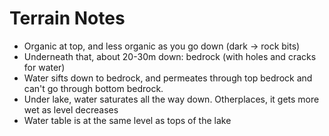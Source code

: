 # Terrain Notes

- Organic at top, and less organic as you go down (dark -> rock bits)
- Underneath that, about 20-30m down: bedrock (with holes and cracks for water)
- Water sifts down to bedrock, and permeates through top bedrock and can't go through bottom bedrock.
- Under lake, water saturates all the way down. Otherplaces, it gets more wet as level decreases
- Water table is at the same level as tops of the lake
